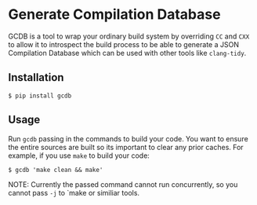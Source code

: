 # Generate Compilation Database

GCDB is a tool to wrap your ordinary build system by overriding `CC` and `CXX`
to allow it to introspect the build process to be able to generate a JSON
Compilation Database which can be used with other tools like `clang-tidy`.

## Installation

```shell
$ pip install gcdb
```

## Usage

Run `gcdb` passing in the commands to build your code. You want to ensure the
entire sources are built so its important to clear any prior caches. For
example, if you use `make` to build your code:

```shell
$ gcdb 'make clean && make'
```

NOTE: Currently the passed command cannot run concurrently, so you cannot pass
`-j` to `make or similiar tools.
